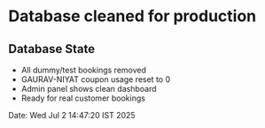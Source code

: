 # Database cleaned for production

## Database State
- All dummy/test bookings removed
- GAURAV-NIYAT coupon usage reset to 0  
- Admin panel shows clean dashboard
- Ready for real customer bookings

Date: Wed Jul  2 14:47:20 IST 2025

